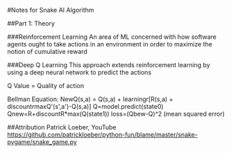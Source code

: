 #Notes for Snake AI Algorithm

##Part 1: Theory

###Reinforcement Learning
An area of ML concerned with how software agents ought to take actions in an environment in order to maximize the notion of cumulative reward

###Deep Q Learning 
This approach extends reinforcement learning by using a deep neural network to predict the actions

Q Value = Quality of action

Bellman Equation:
NewQ(s,a) = Q(s,a) + learningr[R(s,a) + discountrmaxQ'(s',a')-Q(s,a)]
Q=model.predict(state0)
Qnew=R+discountR*max(Q(state1))
loss=(Qbew-Q)^2 (mean squared error)

##Attribution
Patrick Loeber, YouTube
https://github.com/patrickloeber/python-fun/blame/master/snake-pygame/snake_game.py
